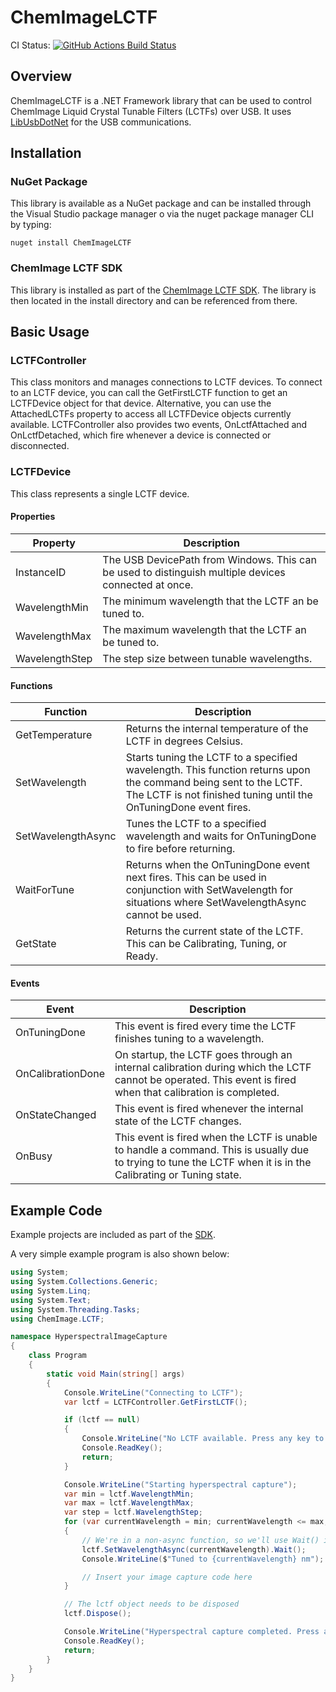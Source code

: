 
# ChemImageLCTF

CI Status: <a href="https://github.com/aklein53/ChemImageLCTF/actions?query=workflow%3ABuild"><img alt="GitHub Actions Build Status" src="https://github.com/aklein53/ChemImageLCTF/workflows/Build/badge.svg"></a>
## Overview
ChemImageLCTF is a .NET Framework library that can be used to control ChemImage Liquid Crystal Tunable Filters (LCTFs) over USB. It uses [LibUsbDotNet](https://github.com/LibUsbDotNet/LibUsbDotNet) for the USB communications.
## Installation
### NuGet Package
This library is available as a NuGet package and can be installed through the Visual Studio package manager o via the nuget package manager CLI by typing:

    nuget install ChemImageLCTF
### ChemImage LCTF SDK
This library is installed as part of the [ChemImage LCTF SDK](https://github.com/ChemImageFT/ChemImageLctfSdk). The library is then located in the install directory and can be referenced from there.
## Basic Usage
### LCTFController
This class monitors and manages connections to LCTF devices. To connect to an LCTF device, you can call the GetFirstLCTF function to get an LCTFDevice object for that device. Alternative, you can use the AttachedLCTFs property to access all LCTFDevice objects currently available.
LCTFController also provides two events, OnLctfAttached and OnLctfDetached, which fire whenever a device is connected or disconnected.
### LCTFDevice
This class represents a single LCTF device. 
#### Properties
| Property | Description |
|--|--|
| InstanceID | The USB DevicePath from Windows. This can be used to distinguish multiple devices connected  at once. |
| WavelengthMin | The minimum wavelength that the LCTF an be tuned to.|
| WavelengthMax | The maximum wavelength that the LCTF an be tuned to.|
| WavelengthStep | The step size between tunable wavelengths.|
#### Functions
| Function | Description |
|--|--|
| GetTemperature| Returns the internal temperature of the LCTF in degrees Celsius.| 
| SetWavelength | Starts tuning the LCTF to a specified wavelength. This function returns upon the command being sent to the LCTF. The LCTF is not finished tuning until the OnTuningDone event fires. |
| SetWavelengthAsync | Tunes the LCTF to a specified wavelength and waits for OnTuningDone to fire before returning. |
| WaitForTune | Returns when the OnTuningDone event next fires. This can be used in conjunction with SetWavelength for situations where SetWavelengthAsync cannot be used. |
| GetState | Returns the current state of the LCTF. This can be Calibrating, Tuning, or Ready.|
#### Events
| Event | Description |
|--|--|
| OnTuningDone | This event is fired every time the LCTF finishes tuning to a wavelength. | 
| OnCalibrationDone | On startup, the LCTF goes through an internal calibration during which the LCTF cannot be operated. This event is fired when that calibration is completed. |
| OnStateChanged | This event is fired whenever the internal state of the LCTF changes. |
| OnBusy | This event is fired when the LCTF is unable to handle a command. This is usually due to trying to tune the LCTF when it is in the Calibrating or Tuning state. |

## Example Code
Example projects are included as part of the [SDK](https://github.com/ChemImageFT/ChemImageLctfSdk/tree/master/src).

A very simple example program is also shown below:
```csharp
using System;
using System.Collections.Generic;
using System.Linq;
using System.Text;
using System.Threading.Tasks;
using ChemImage.LCTF;

namespace HyperspectralImageCapture
{
	class Program
	{
		static void Main(string[] args)
		{
			Console.WriteLine("Connecting to LCTF");
			var lctf = LCTFController.GetFirstLCTF();

			if (lctf == null)
			{
				Console.WriteLine("No LCTF available. Press any key to exit.");
				Console.ReadKey();
				return;
			}

			Console.WriteLine("Starting hyperspectral capture");
			var min = lctf.WavelengthMin;
			var max = lctf.WavelengthMax;
			var step = lctf.WavelengthStep;
			for (var currentWavelength = min; currentWavelength <= max; currentWavelength += step)
			{
				// We're in a non-async function, so we'll use Wait() instead of await
				lctf.SetWavelengthAsync(currentWavelength).Wait();
				Console.WriteLine($"Tuned to {currentWavelength} nm");

				// Insert your image capture code here
			}

			// The lctf object needs to be disposed
			lctf.Dispose();

			Console.WriteLine("Hyperspectral capture completed. Press any key to exit.");
			Console.ReadKey();
			return;
		}
	}
}
```
